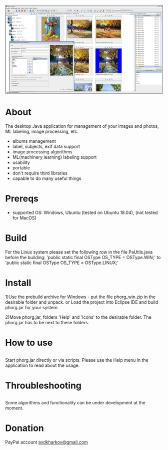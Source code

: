 ![Poster](/asserts/poster.png)
# About
The desktop Java application for management of your images and photos, ML labeling, image processing, etc.
* albums management
* label, subjects, exif data support
* image processing algorithms
* ML(machinery learning) labeling support
* usability
* portable 
* don't require third libraries
* capable to do many useful things
# Prereqs
* supported OS: Windows, Ubuntu (tested on Ubuntu 18.04), (not tested for MacOS)
# Build
For the Linux system please set the following row in the file PaUtils.java before the building:
'public static final OSType OS_TYPE = OSType.WIN;'
to
'public static final OSType OS_TYPE = OSType.LINUX;'

# Install
1)Use the prebuild archive for Windows - put the file phorg_win.zip in the desirable folder and unpack.
or
Load the project into Eclipse IDE and build phorg.jar for your system.

2)Move phorg.jar, folders 'Help' and 'Icons' to the desirable folder. The phorg.jar has to be next to these folders.
# How to use
## 
Start phorg.jar directly or via scripts. Please use the Help menu in the application to read about the usage.
# Throubleshooting
## 
Some algorithms and functionality can be under development at the moment.
# Donation
PayPal account avdkharkov@gmail.com